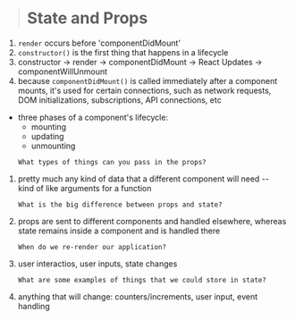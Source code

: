 > # State and Props

1. `render` occurs before 'componentDidMount'
1. `constructor()` is the first thing that happens in a lifecycle
1. constructor -> render -> componentDidMount -> React Updates -> componentWillUnmount
1. because `componentDidMount()` is called immediately after a component mounts, it's used for certain connections, such as network requests, DOM initializations, subscriptions, API connections, etc

- three phases of a component's lifecycle:
  - mounting
  - updating
  - unmounting
  ```
  What types of things can you pass in the props?
  ```

1. pretty much any kind of data that a different component will need -- kind of like arguments for a function

    ```
    What is the big difference between props and state?
    ```

1. props are sent to different components and handled elsewhere, whereas state remains inside a component and is handled there

    ```
    When do we re-render our application?
    ```

1. user interactios, user inputs, state changes

    ```
    What are some examples of things that we could store in state?
    ```

1. anything that will change: counters/increments, user input, event handling
